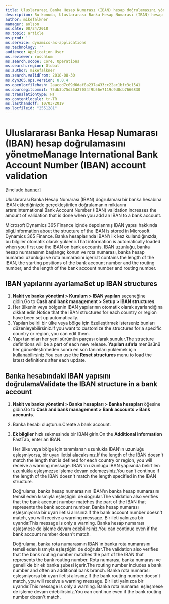 ```yaml
---
title: Uluslararası Banka Hesap Numarası (IBAN) hesap doğrulamasını yönetme
description: Bu konuda, Uluslararası Banka Hesap Numarası (IBAN) hesap doğrulamasını yönetme işlemi açıklanmaktadır.
author: mikefalkner
manager: aolson
ms.date: 08/24/2018
ms.topic: article
ms.prod: ''
ms.service: dynamics-ax-applications
ms.technology: ''
audience: Application User
ms.reviewer: roschlom
ms.search.scope: Core, Operations
ms.search.region: Global
ms.author: mikefalkner
ms.search.validFrom: 2018-08-30
ms.dyn365.ops.version: 8.0.4
ms.openlocfilehash: 2aaccd7c09d6daf8a237a433cc22ac1bfc3c1541
ms.sourcegitcommit: 75db3b75d35d27034f9b56e7119c9d0cb7666830
ms.translationtype: HT
ms.contentlocale: tr-TR
ms.lasthandoff: 10/03/2019
ms.locfileid: "2551281"
---
```

# <a name="manage-international-bank-account-number-iban-account-validation"></a><span data-ttu-id="1d424-103">Uluslararası Banka Hesap Numarası (IBAN) hesap doğrulamasını yönetme</span><span class="sxs-lookup"><span data-stu-id="1d424-103">Manage International Bank Account Number (IBAN) account validation</span></span>

[!include [banner](../includes/banner.md)]

<span data-ttu-id="1d424-104">Uluslararası Banka Hesap Numarası (IBAN) doğrulaması bir banka hesabına IBAN eklediğinizde gerçekleştirilen doğrulamanın miktarını artırır.</span><span class="sxs-lookup"><span data-stu-id="1d424-104">International Bank Account Number (IBAN) validation increases the amount of validation that is done when you add an IBAN to a bank account.</span></span>

<span data-ttu-id="1d424-105">Microsoft Dynamics 365 Finance içinde depolanmış IBAN yapısı hakkında bilgi.</span><span class="sxs-lookup"><span data-stu-id="1d424-105">Information about the structure of the IBAN is stored in Microsoft Dynamics 365 Finance.</span></span> <span data-ttu-id="1d424-106">Banka hesaplarında IBAN'ı ilk kez kullandığınızda, bu bilgiler otomatik olarak yüklenir.</span><span class="sxs-lookup"><span data-stu-id="1d424-106">That information is automatically loaded when you first use the IBAN on bank accounts.</span></span> <span data-ttu-id="1d424-107">IBAN uzunluğu, banka hesap numarasının başlangıç konun ve rota numarası, banka hesap numarası uzunluğu ve rota numarasını içerir.</span><span class="sxs-lookup"><span data-stu-id="1d424-107">It contains the length of the IBAN, the starting positions of the bank account number and the routing number, and the length of the bank account number and routing number.</span></span>

## <a name="set-up-iban-structures"></a><span data-ttu-id="1d424-108">IBAN yapılarını ayarlama</span><span class="sxs-lookup"><span data-stu-id="1d424-108">Set up IBAN structures</span></span>

1. <span data-ttu-id="1d424-109">**Nakit ve banka yönetimi \> Kurulum \> IBAN yapıları** seçeneğine gidin.</span><span class="sxs-lookup"><span data-stu-id="1d424-109">Go to **Cash and bank management \> Setup \> IBAN structures**.</span></span>
2. <span data-ttu-id="1d424-110">Her ülkenin veya bölgenin IBAN yapılarının otomatik olarak ayarlandığına dikkat edin.</span><span class="sxs-lookup"><span data-stu-id="1d424-110">Notice that the IBAN structures for each country or region have been set up automatically.</span></span>
3. <span data-ttu-id="1d424-111">Yapıları belirli bir ülke veya bölge için özelleştirmek isterseniz bunları düzenleyebilirsiniz.</span><span class="sxs-lookup"><span data-stu-id="1d424-111">If you want to customize the structures for a specific country or region, you can edit them.</span></span>
4. <span data-ttu-id="1d424-112">Yapı tanımları her yeni sürümün parçası olarak sunulur.</span><span class="sxs-lookup"><span data-stu-id="1d424-112">The structure definitions will be a part of each new release.</span></span> <span data-ttu-id="1d424-113">**Yapıları sıfırla** menüsünü her güncelleştirmeden sonra en son tanımları yüklemek için kullanabilirsiniz.</span><span class="sxs-lookup"><span data-stu-id="1d424-113">You can use the **Reset structures** menu to load the latest definitions after each update.</span></span>

## <a name="validate-the-iban-structure-in-a-bank-account"></a><span data-ttu-id="1d424-114">Banka hesabındaki IBAN yapısını doğrulama</span><span class="sxs-lookup"><span data-stu-id="1d424-114">Validate the IBAN structure in a bank account</span></span>

1. <span data-ttu-id="1d424-115">**Nakit ve banka yönetimi \> Banka hesapları \> Banka hesapları** öğesine gidin.</span><span class="sxs-lookup"><span data-stu-id="1d424-115">Go to **Cash and bank management \> Bank accounts \> Bank accounts**.</span></span>
2. <span data-ttu-id="1d424-116">Banka hesabı oluşturun.</span><span class="sxs-lookup"><span data-stu-id="1d424-116">Create a bank account.</span></span>
3. <span data-ttu-id="1d424-117">**Ek bilgiler** hızlı sekmesinde bir IBAN girin.</span><span class="sxs-lookup"><span data-stu-id="1d424-117">On the **Additional information** FastTab, enter an IBAN.</span></span>

    <span data-ttu-id="1d424-118">Her ülke veya bölge için tanımlanan uzunlukla IBAN'ın uzunluğu eşleşmiyorsa, bir uyarı iletisi alacaksınız.</span><span class="sxs-lookup"><span data-stu-id="1d424-118">If the length of the IBAN doesn't match the length that is defined for each country or region, you will receive a warning message.</span></span> <span data-ttu-id="1d424-119">IBAN'ın uzunluğu IBAN yapısında belirtilen uzunlukla eşleşmezse işleme devam edemezsiniz.</span><span class="sxs-lookup"><span data-stu-id="1d424-119">You can't continue if the length of the IBAN doesn't match the length specified in the IBAN structure.</span></span>

    <span data-ttu-id="1d424-120">Doğrulama, banka hesap numarasının IBAN'ın banka hesap numarasını temsil eden kısmıyla eşleştiğini de doğrular.</span><span class="sxs-lookup"><span data-stu-id="1d424-120">The validation also verifies that the bank account number matches the part of the IBAN that represents the bank account number.</span></span> <span data-ttu-id="1d424-121">Banka hesap numarası eşleşmiyorsa bir uyarı iletisi alırsınız.</span><span class="sxs-lookup"><span data-stu-id="1d424-121">If the bank account number doesn't match, you will receive a warning message.</span></span> <span data-ttu-id="1d424-122">Bir ileti yalnızca bir uyarıdır.</span><span class="sxs-lookup"><span data-stu-id="1d424-122">This message is only a warning.</span></span> <span data-ttu-id="1d424-123">Banka hesap numarası eşleşmese de işleme devam edebilirsiniz.</span><span class="sxs-lookup"><span data-stu-id="1d424-123">You can continue even if the bank account number doesn't match.</span></span>

    <span data-ttu-id="1d424-124">Doğrulama, banka rota numarasının IBAN'ın banka rota numarasını temsil eden kısmıyla eşleştiğini de doğrular.</span><span class="sxs-lookup"><span data-stu-id="1d424-124">The validation also verifies that the bank routing number matches the part of the IBAN that represents the bank routing number.</span></span> <span data-ttu-id="1d424-125">Rota numarası, banka numarası ve genellikle bir ek banka şubesi içerir.</span><span class="sxs-lookup"><span data-stu-id="1d424-125">The routing number includes a bank number and often an additional bank branch.</span></span> <span data-ttu-id="1d424-126">Banka rota numarası eşleşmiyorsa bir uyarı iletisi alırsınız.</span><span class="sxs-lookup"><span data-stu-id="1d424-126">If the bank routing number doesn't match, you will receive a warning message.</span></span> <span data-ttu-id="1d424-127">Bir ileti yalnızca bir uyarıdır.</span><span class="sxs-lookup"><span data-stu-id="1d424-127">This message is only a warning.</span></span> <span data-ttu-id="1d424-128">Banka rota numarası eşleşmese de işleme devam edebilirsiniz.</span><span class="sxs-lookup"><span data-stu-id="1d424-128">You can continue even if the bank routing number doesn't match.</span></span>
